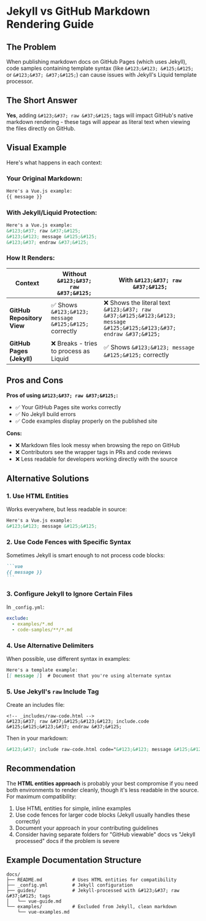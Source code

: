 # Jekyll vs GitHub Markdown Rendering Guide

## The Problem

When publishing markdown docs on GitHub Pages (which uses Jekyll), code samples containing template syntax (like `&#123;&#123; &#125;&#125;` or `&#123;&#37; &#37;&#125;`) can cause issues with Jekyll's Liquid template processor.

## The Short Answer

**Yes**, adding `&#123;&#37; raw &#37;&#125;` tags will impact GitHub's native markdown rendering - these tags will appear as literal text when viewing the files directly on GitHub.

## Visual Example

Here's what happens in each context:

### Your Original Markdown:
```markdown
Here's a Vue.js example:
{{ message }}
```

### With Jekyll/Liquid Protection:
```markdown
Here's a Vue.js example:
&#123;&#37; raw &#37;&#125;
&#123;&#123; message &#125;&#125;
&#123;&#37; endraw &#37;&#125;
```

### How It Renders:

| Context | Without `&#123;&#37; raw &#37;&#125;` | With `&#123;&#37; raw &#37;&#125;` |
|---------|-------------------|------------------|
| **GitHub Repository View** | ✅ Shows `&#123;&#123; message &#125;&#125;` correctly | ❌ Shows the literal text `&#123;&#37; raw &#37;&#125;&#123;&#123; message &#125;&#125;&#123;&#37; endraw &#37;&#125;` |
| **GitHub Pages (Jekyll)** | ❌ Breaks - tries to process as Liquid | ✅ Shows `&#123;&#123; message &#125;&#125;` correctly |

## Pros and Cons

**Pros of using `&#123;&#37; raw &#37;&#125;`:**
- ✅ Your GitHub Pages site works correctly
- ✅ No Jekyll build errors
- ✅ Code examples display properly on the published site

**Cons:**
- ❌ Markdown files look messy when browsing the repo on GitHub
- ❌ Contributors see the wrapper tags in PRs and code reviews
- ❌ Less readable for developers working directly with the source

## Alternative Solutions

### 1. Use HTML Entities
Works everywhere, but less readable in source:
```markdown
Here's a Vue.js example:
&#123;&#123; message &#125;&#125;
```

### 2. Use Code Fences with Specific Syntax
Sometimes Jekyll is smart enough to not process code blocks:
````markdown
```vue
{{ message }}
```
````

### 3. Configure Jekyll to Ignore Certain Files
In `_config.yml`:
```yaml
exclude:
  - examples/*.md
  - code-samples/**/*.md
```

### 4. Use Alternative Delimiters
When possible, use different syntax in examples:
```markdown
Here's a template example:
[[ message ]]  # Document that you're using alternate syntax
```

### 5. Use Jekyll's `raw` Include Tag
Create an includes file:
```liquid
<!-- _includes/raw-code.html -->
&#123;&#37; raw &#37;&#125;&#123;&#123; include.code &#125;&#125;&#123;&#37; endraw &#37;&#125;
```

Then in your markdown:
```markdown
&#123;&#37; include raw-code.html code="&#123;&#123; message &#125;&#125;" &#37;&#125;
```

## Recommendation

The **HTML entities approach** is probably your best compromise if you need both environments to render cleanly, though it's less readable in the source. For maximum compatibility:

1. Use HTML entities for simple, inline examples
2. Use code fences for larger code blocks (Jekyll usually handles these correctly)
3. Document your approach in your contributing guidelines
4. Consider having separate folders for "GitHub viewable" docs vs "Jekyll processed" docs if the problem is severe

## Example Documentation Structure

```
docs/
├── README.md           # Uses HTML entities for compatibility
├── _config.yml         # Jekyll configuration
├── guides/             # Jekyll-processed with &#123;&#37; raw &#37;&#125; tags
│   └── vue-guide.md
└── examples/           # Excluded from Jekyll, clean markdown
    └── vue-examples.md
```